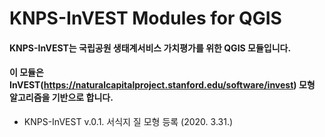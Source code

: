 KNPS-InVEST Modules for QGIS
============================
   
   
#### KNPS-InVEST는 국립공원 생태계서비스 가치평가를 위한 QGIS 모듈입니다.
#### 이 모듈은 InVEST(https://naturalcapitalproject.stanford.edu/software/invest) 모형 알고리즘을 기반으로 합니다.
    
* KNPS-InVEST v.0.1. 서식지 질 모형 등록 (2020. 3.31.)
